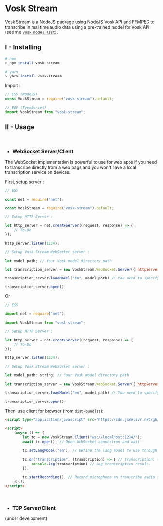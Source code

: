 # Vosk Stream

Vosk Stream is a NodeJS package using NodeJS Vosk API and FFMPEG to transcribe in real time audio data using a pre-trained model for Vosk API (see the [`vosk model list`](https://alphacephei.com/vosk/models)).

## I - Installing

```bash
# npm
> npm install vosk-stream

# yarn
> yarn install vosk-stream
```


Import :
```js
// ES5 (NodeJS)
const VoskStream = require("vosk-stream").default;
```

```js
// ES6 (TypeScript)
import VoskStream from "vosk-stream";
```

## II - Usage

&nbsp;

- ### WebSocket Server/Client

The WebSocket implementation is powerful to use for web apps if you need to transcribe directly from a web page and you won't have a local transcription service on devices.

First, setup server :
```js
// ES5

const net = require("net");

const VoskStream = require("vosk-stream").default;

// Setup HTTP Server :

let http_server = net.createServer((request, response) => {
    // To-Do
});

http_server.listen(1234);

// Setup Vosk Stream WebSocket server :

let model_path; // Your Vosk model directory path

let transcription_server = new VoskStream.WebSocket.Server({ httpServer: http_server });

transcription_server.loadModel("en", model_path) // You need to specify a label to your model (here: "en") for to use it later with the client

transcription_server.open();

```
Or
```js
// ES6

import net = require("net");

import VoskStream from "vosk-stream";

// Setup HTTP Server :

let http_server = net.createServer((request, response) => {
    // To-Do
});

http_server.listen(1234);

// Setup Vosk Stream WebSocket server :

let model_path: string; // Your Vosk model directory path

let transcription_server = new VoskStream.WebSocket.Server({ httpServer: http_server });

transcription_server.loadModel("en", model_path) // You need to specify a label to your model (here: "en") for to use it later with the client

transcription_server.open();

```

Then, use client for browser (from [`dist-bundles`](https://github.com/one-dev-man/vosk-stream/blob/main/dist-bundles/)):
```html
<script type="application/javascript" src="https://cdn.jsdelivr.net/gh/one-dev-man/vosk-stream/dist-bundles/voskstream.client.web.min.js"></script>

<script>
    (async () => {
        let tc = new VoskStream.Client("ws://localhost:1234/");
        await tc.open(); // Open WebSocket connection and wait

        tc.setLangModel("en"); // Define the lang model to use through his label defined in server setup

        tc.on("transcription", (transcription) => { // transcription: { partial: boolean, content: string }
            console.log(transcription) // Log transcription result.
        }); 

        tc.startRecording(); // Record microphone an transcribe audio stream
    })();
</script>

```

&nbsp;

- ### TCP Server/Client

(under development)